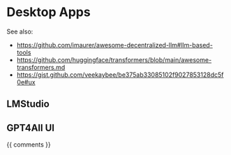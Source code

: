 # Desktop Apps

See also:
- https://github.com/imaurer/awesome-decentralized-llm#llm-based-tools
- https://github.com/huggingface/transformers/blob/main/awesome-transformers.md
- https://gist.github.com/veekaybee/be375ab33085102f9027853128dc5f0e#ux

## LMStudio

## GPT4All UI

{{ comments }}

